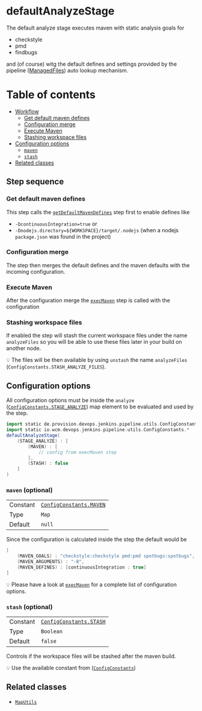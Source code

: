 # defaultAnalyzeStage

The default analyze stage executes maven with static analysis goals for
* checkstyle
* pmd
* findbugs

and (of course) witg the default defines and settings provided by the
pipeline
([ManagedFiles](https://github.com/wcm-io-devops/jenkins-pipeline-library/blob/master/docs/managed-files.md))
auto lookup mechanism.

# Table of contents
* [Workflow]()
    * [Get default maven defines]()
    * [Configuration merge]()
    * [Execute Maven]()
    * [Stashing workspace files]()
* [Configuration options]()
    * [`maven`](#maven-optional)
    * [`stash`](#stash-optional)
* [Related classes]()

## Step sequence

### Get default maven defines

This step calls the
[`getDefaultMavenDefines`](getDefaultMavenDefines.md) step first to enable
defines like
* `-DcontinuousIntegration=true` or
* `-Dnodejs.directory=${WORKSPACE}/target/.nodejs` (when a nodejs
  `package.json` was found in the project)

### Configuration merge

The step then merges the default defines and the maven defaults with the
incoming configuration.

### Execute Maven

After the configuration merge the
[`execMaven`](https://github.com/wcm-io-devops/jenkins-pipeline-library/blob/master/vars/execMaven.md)
step is called with the configuration

### Stashing workspace files

If enabled the step will stash the current workspace files under the
name `analyzeFiles` so you will be able to use these files later in your
build on another node.

:bulb: The files will be then available by using `unstash` the name `analyzeFiles` (`ConfigConstants.STASH_ANALYZE_FILES`).

## Configuration options

All configuration options must be inside the `analyze` ([`ConfigConstants.STAGE_ANALYZE`](../src/de/provision/devops/jenkins/pipeline/utils/ConfigConstants.groovy)) map element to be
evaluated and used by the step.

```groovy
import static de.provision.devops.jenkins.pipeline.utils.ConfigConstants.*
import static io.wcm.devops.jenkins.pipeline.utils.ConfigConstants.*
defaultAnalyzeStage(
    (STAGE_ANALYZE) : [
        (MAVEN) : [
            // config from execMaven step
        ],
        (STASH) : false
    ]
)
```

### `maven` (optional)

|          |                                                                                                                                                                  |
|:---------|:-----------------------------------------------------------------------------------------------------------------------------------------------------------------|
| Constant | [`ConfigConstants.MAVEN`](https://github.com/wcm-io-devops/jenkins-pipeline-library/blob/master/src/io/wcm/devops/jenkins/pipeline/utils/ConfigConstants.groovy) |
| Type     | `Map`                                                                                                                                                            |
| Default  | `null`                                                                                                                                                           |

Since the configuration is calculated inside the step the default would be
```groovy
[
    (MAVEN_GOALS) : "checkstyle:checkstyle pmd:pmd spotbugs:spotbugs",
    (MAVEN_ARGUMENTS) : "-B",
    (MAVEN_DEFINES) : [continuousIntegration : true]
]
```

:bulb: Please have a look at [`execMaven`](https://github.com/wcm-io-devops/jenkins-pipeline-library/blob/master/vars/execMaven.md#configuration-options) for a complete list of configuration options.

### `stash` (optional)
|          |                                                                                                     |
|:---------|:----------------------------------------------------------------------------------------------------|
| Constant | [`ConfigConstants.STASH`](../src/de/provision/devops/jenkins/pipeline/utils/ConfigConstants.groovy) |
| Type     | `Boolean`                                                                                           |
| Default  | `false`                                                                                             |

Controls if the workspace files will be stashed after the maven build.

:bulb: Use the available constant from
([`ConfigConstants`](../src/de/provision/devops/jenkins/pipeline/utils/ConfigConstants.groovy))

## Related classes
* [`MapUtils`](https://github.com/wcm-io-devops/jenkins-pipeline-library/blob/master/src/io/wcm/devops/jenkins/pipeline/utils/maps/MapUtils.groovy)
